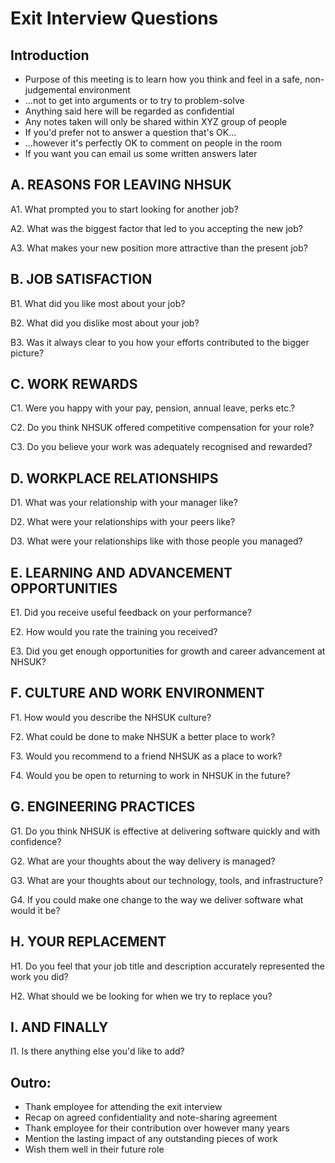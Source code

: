 
# Exit Interview Questions

## Introduction

- Purpose of this meeting is to learn how you think and feel in a safe, non-judgemental environment
- ...not to get into arguments or to try to problem-solve
- Anything said here will be regarded as confidential
- Any notes taken will only be shared within XYZ group of people
- If you'd prefer not to answer a question that's OK...
- ...however it's perfectly OK to comment on people in the room
- If you want you can email us some written answers later


## A. REASONS FOR LEAVING NHSUK

A1. What prompted you to start looking for another job?

A2. What was the biggest factor that led to you accepting the new job?

A3. What makes your new position more attractive than the present job?


## B. JOB SATISFACTION

B1. What did you like most about your job?

B2. What did you dislike most about your job?

B3. Was it always clear to you how your efforts contributed to the bigger picture?


## C. WORK REWARDS

C1. Were you happy with your pay, pension, annual leave, perks etc.?

C2. Do you think NHSUK offered competitive compensation for your role?

C3. Do you believe your work was adequately recognised and rewarded?


## D. WORKPLACE RELATIONSHIPS

D1. What was your relationship with your manager like?

D2. What were your relationships with your peers like?

D3. What were your relationships like with those people you managed?


## E. LEARNING AND ADVANCEMENT OPPORTUNITIES

E1. Did you receive useful feedback on your performance?

E2. How would you rate the training you received?

E3. Did you get enough opportunities for growth and career advancement at NHSUK?


## F. CULTURE AND WORK ENVIRONMENT

F1. How would you describe the NHSUK culture?

F2. What could be done to make NHSUK a better place to work?

F3. Would you recommend to a friend NHSUK as a place to work?

F4. Would you be open to returning to work in NHSUK in the future?


## G. ENGINEERING PRACTICES

G1. Do you think NHSUK is effective at delivering software quickly and with confidence?

G2. What are your thoughts about the way delivery is managed?

G3. What are your thoughts about our technology, tools, and infrastructure?

G4. If you could make one change to the way we deliver software what would it be?


## H. YOUR REPLACEMENT

H1. Do you feel that your job title and description accurately represented the work you did?

H2. What should we be looking for when we try to replace you?


## I. AND FINALLY

I1. Is there anything else you'd like to add?


## Outro:

- Thank employee for attending the exit interview
- Recap on agreed confidentiality and note-sharing agreement
- Thank employee for their contribution over however many years
- Mention the lasting impact of any outstanding pieces of work
- Wish them well in their future role
